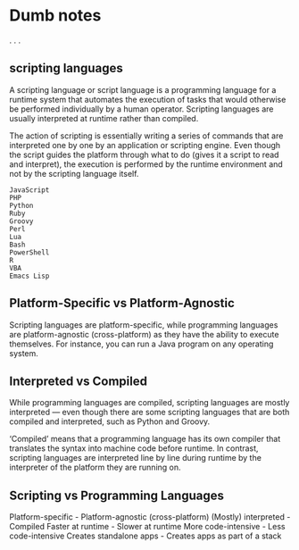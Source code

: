 # Dumb notes 
.
.
.
## scripting languages
A scripting language or script language is a programming language for a runtime system that automates the execution of tasks that would otherwise be performed individually by a human operator. Scripting languages are usually interpreted at runtime rather than compiled.

The action of scripting is essentially writing a series of commands that are interpreted one by one by an application or scripting engine. Even though the script guides the platform through what to do (gives it a script to read and interpret), the execution is performed by the runtime environment and not by the scripting language itself.

```
JavaScript
PHP
Python
Ruby
Groovy
Perl
Lua
Bash
PowerShell
R
VBA
Emacs Lisp
```

## Platform-Specific vs Platform-Agnostic
Scripting languages are platform-specific, while programming languages are platform-agnostic (cross-platform) as they have the ability to execute themselves. For instance, you can run a Java program on any operating system.

## Interpreted vs Compiled
While programming languages are compiled, scripting languages are mostly interpreted — even though there are some scripting languages that are both compiled and interpreted, such as Python and Groovy.

‘Compiled’ means that a programming language has its own compiler that translates the syntax into machine code before runtime. In contrast, scripting languages are interpreted line by line during runtime by the interpreter of the platform they are running on.

## Scripting vs Programming Languages
Platform-specific - 	Platform-agnostic (cross-platform)
(Mostly) interpreted - 	Compiled
Faster at runtime -	Slower at runtime
More code-intensive -	Less code-intensive
Creates standalone apps -	Creates apps as part of a stack

